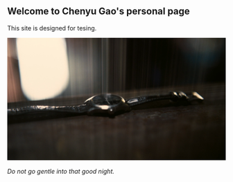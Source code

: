 ## Welcome to Chenyu Gao's personal page

This site is designed for tesing.

![Interstellar](INTERSTELLAR.png)

*Do not go gentle into that good night.*
